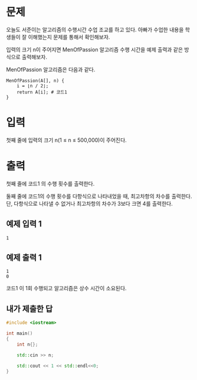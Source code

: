 문제
===========
오늘도 서준이는 알고리즘의 수행시간 수업 조교를 하고 있다. 아빠가 수업한 내용을 학생들이 잘 이해했는지 문제를 통해서 확인해보자.

입력의 크기 n이 주어지면 MenOfPassion 알고리즘 수행 시간을 예제 출력과 같은 방식으로 출력해보자.

MenOfPassion 알고리즘은 다음과 같다.
```
MenOfPassion(A[], n) {
    i = ⌊n / 2⌋;
    return A[i]; # 코드1
}
```
입력
==========
첫째 줄에 입력의 크기 n(1 ≤ n ≤ 500,000)이 주어진다.

출력
==========
첫째 줄에 코드1 의 수행 횟수를 출력한다.

둘째 줄에 코드1의 수행 횟수를 다항식으로 나타내었을 때, 최고차항의 차수를 출력한다. 단, 다항식으로 나타낼 수 없거나 최고차항의 차수가 3보다 크면 4를 출력한다.

예제 입력 1 
---------
```
1
```
예제 출력 1 
-------
```
1
0
```

코드1 이 1회 수행되고 알고리즘은 상수 시간이 소요된다.

내가 제출한 답
-----------
```cpp
#include <iostream>

int main()
{
	int n{};

	std::cin >> n;

	std::cout << 1 << std::endl<<0;
}
```
